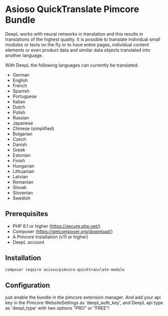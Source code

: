 # Asioso QuickTranslate Pimcore Bundle

DeepL works with neural networks in translation and this results in translations of the highest quality. It is possible to translate individual small modules or texts on the fly or to have entire pages, individual content elements or even product data and similar data objects translated into another language.

With DeepL the following languages can currently be translated: 
* German 
* English 
* French 
* Spanish 
* Portuguese 
* Italian 
* Dutch 
* Polish 
* Russian 
* Japanese 
* Chinese (simplified) 
* Bulgarian
* Czech
* Danish
* Greek
* Estonian
* Finish
* Hungarian
* Lithuanian
* Latvian
* Romanian
* Slovak
* Slovenian
* Swedish
 
## Prerequisites
* PHP 8.1 or higher (https://secure.php.net/)
* Composer (https://getcomposer.org/download/)
* A Pimcore  Installation (v11 or higher)
* DeepL account


## Installation

```bash
composer require asioso/pimcore-quicktranslate-module
``` 

## Configuration

just enable the bundle in the pimcore extension manager. *And* add your api key in the Pimcore WebsiteSettings as 'deepl_auth_key', and DeepL api type as 'deepl_type' with two options "PRO" or "FREE"!


